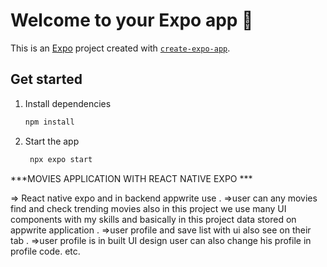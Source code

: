 # Welcome to your Expo app 👋

This is an [Expo](https://expo.dev) project created with [`create-expo-app`](https://www.npmjs.com/package/create-expo-app).

## Get started

1. Install dependencies

   ```bash
   npm install
   ```

2. Start the app

   ```bash
    npx expo start
   ```


***MOVIES APPLICATION WITH REACT NATIVE EXPO ***

=> React native expo and in backend appwrite use .
=>user can any movies find and check trending movies also in this project we use many UI components with my skills and basically in this project data stored on appwrite application .
=>user profile and save list with ui also see on their tab .
=>user profile is in built UI design user can also change his profile in profile code.
etc.